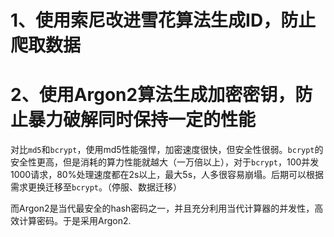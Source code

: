 # 1、使用索尼改进雪花算法生成ID，防止爬取数据

# 2、使用Argon2算法生成加密密钥，防止暴力破解同时保持一定的性能

对比`md5`和`bcrypt`，使用md5性能强悍，加密速度很快，但安全性很弱。`bcrypt`的安全性更高，但是消耗的算力性能就越大（一万倍以上），对于`bcrypt`，100并发1000请求，80%处理速度都在2s以上，最大5s，人多很容易崩塌。后期可以根据需求更换迁移至`bcrypt`。（停服、数据迁移）

而Argon2是当代最安全的hash密码之一，并且充分利用当代计算器的并发性，高效计算密码。于是采用Argon2.

